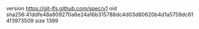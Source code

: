 version https://git-lfs.github.com/spec/v1
oid sha256:41ddfe48a809270a6e24a16b315788dc4d03d80620b4d1a5759dc614f3973509
size 1399
